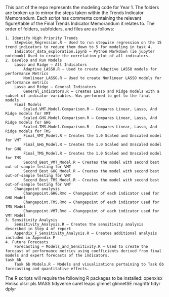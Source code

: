 This part of the repo represents the modeling code for Year 1. The folders are broken up to mirror the steps taken within the Trends Indicator Memorandum.  Each script has comments containing the relevant figure/table of the Final Trends Indicator Memorandum it relates to. The order of folders, subfolders, and files are as follows:

	1. Identify High Priority Trends 
		Stepwise_Regression.R – Used to run stepwise regression on the 15 trend indicators to reduce them down to 5 for modeling in task 4.
		Indicator_data_exploration.ipynb – Python Markdown (ie jupyter notebook) Used to create the correlation plot of all indicators.
	2. Develop and Run Models
		Lasso and Ridge – All Indicators
			Adaptive_LASSO.R – Used to create Adaptive LASSO models for performance Metrics
			Nonlinear_LASSO.R – Used to create Nonlinear LASSO models for performance metrics
		Lasso and Ridge – General Indicators
			General_Indicators.R – Creates Lasso and Ridge models with a subset of indicator variables. Was performed to get to the final models.
		Final Models
			Scaled.VMT.Model.Comparison.R – Compares Linear, Lasso, And Ridge models for VMT
			Scaled.GHG.Model.Comparison.R – Compares Linear, Lasso, And Ridge models for GHG
			Scaled.TMS.Model.Comparison.R – Compares Linear, Lasso, And Ridge models for TMS
			Final_VMT_Model.R – Creates the 1.0 Scaled and Unscaled model for VMT
			Final_GHG_Model.R – Creates the 1.0 Scaled and Unscaled model for GHG
			Final_TMS_Model.R – Creates the 1.0 Scaled and Unscaled model for TMS
			Second_Best_VMT_Model.R – Creates the model with second best out-of-sample testing for VMT
			Second_Best_GHG_Model.R – Creates the model with second best out-of-sample testing for VMT
			Second_Best_TMS_Model.R – Creates the model with second best out-of-sample testing for VMT
		Changepoint analysis
			Changepoint.GHG.Rmd – Changepoint of each indicator used for GHG Model
			Changepoint.TMS.Rmd – Changepoint of each indicator used for TMS Model
			Changepoint.VMT.Rmd – Changepoint of each indicator used for VMT Model
	3. Sensitivity Analysis
		Sensitivity_Analysis.R – Creates the sensitivity analysis described in Step 4 of report
		Appendix_F_Sensitivity_Analysis.R – Creates additional analysis included in Appendix F
	4. Future Forecasts
		Forecasting – Models_and_Sensitivity.R – Used to create the forecast of performance metrics using coefficients derived from final models and expert forecasts of the indicators.
	task 6b
		Task 6b Models.R - Models and visualizations pertaining to Task 6b forecasting and quantitative effects. 
		
		
		
The R scripts will require the following R packages to be installed:
  openxlsx 
  Hmisc
  olsrr
  pls
  MASS
  tidyverse
  caret
  leaps
  glmnet
  glmnetSE
  magrittr
  tidyr
  dplyr
  
  
